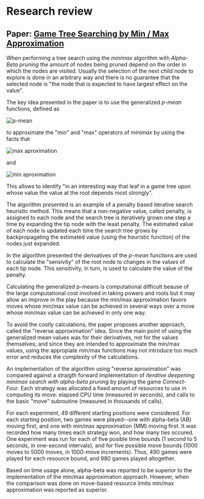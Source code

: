 # Research review

## Paper: [Game Tree Searching by Min / Max Approximation](https://people.csail.mit.edu/rivest/pubs/Riv87c.pdf)

When performing a tree search using the _minimax_ algorithm with _Alpha-Beta pruning_
the amount of nodes being pruned depend on the order in which the nodes are
visited. Usually the selection of the next child node to explore is done in an
arbitrary way and there is no guarantee that the selected node is "the node that
is expected to have largest effect on the value".

The key idea presented in the paper is to use the generalized _p-mean_ functions,
defined as

<img src="https://latex.codecogs.com/gif.latex?M_p(a)=\left(\frac{1}{n}\sum_{i=1}^na_i^p\right)^{1/p}" title="p-mean" />

to approximate the "min" and "max" operators of _minimax_ by using the facts that

<img src="https://latex.codecogs.com/gif.latex?\lim_{p&space;\rightarrow&space;\infty&space;}M_p(a)=\max(a_1,...,a_n)" title="max aproximation" /></a>

and

<img src="https://latex.codecogs.com/gif.latex?\lim_{p&space;\rightarrow&space;-\infty&space;}M_p(a)=\min(a_1,...,a_n)" title="min aproximation" /></a>

This allows to identify "in an interesting way that leaf in a game tree upon whose
value the value at the root depends most strongly".

The algorithm presented is an example of a penalty based iterative search heuristic
method. This means that a non-negative value, called penalty, is assigned to each
node and the search tree is iteratively grown one step a time by expanding the tip
node with the least penalty. The estimated value of each node  is updated each time
the search tree grows by backpropagating the estimated value (using the heuristic
function) of the nodes just expanded.

In the algorithm presented the derivatives of the _p-mean_ functions are used to
calculate the "sensivity" of the root node to changes in the values of each tip
node. This sensitivity, in turn, is used to calculate the value of the penalty.

Calculating the generalized p-means is computational difficult beause of the large
computational cost involved in taking powers and roots but it may allow an improve
in the play because the min/max approximation favors moves whose min/max value
can be achieved in several ways over a move whose min/max value can be achieved
in only one way.

To avoid the costly calculations, the paper proposes another approach, called
the  "reverse approximation" idea. Since the main point of using the generalized
mean values was for their derivatives, not for the values themselves; and since
they are intended to approximate the min/max values, using the appropiate min/max
functions may not introduce too much error and reduces the complexity of the
calculations.

An implementation of the algorithm using "reverse aproximation" was compared
against a straigth forward implementation of
_iterative deepening minimax search with alpha-beta pruning_ by playing the game
_Connect-Four_. Each strategy was allocated a fixed amount of resources to use
in computing its move: elapsed CPU time (measured in seconds), and calls to the
basic "move" subroutine (measured in thousands of calls).

For each experiment, 49 different starting positions were considered. For each
starting position, two games were played--one with alpha-beta (AB) moving first,
and one with min/max approximation (MM) moving first. It was recorded how many
times each strategy won, and how many ties occured. One experiment was run for
each of five posible time bounds (1 second to 5 seconds, in one-second intervals),
and for five possible move bounds (1000 moves to 5000 moves, in 1000-move
increments). Thus, 490 games were played for each resource bound, and 980 games
played altogether.

Based on time usage alone, alpha-beta was reported to be superior to the
implementation of the min/max approximation approach. However, when the comparison
was done on move-based resource limits min/max approximation was reported as superior.
